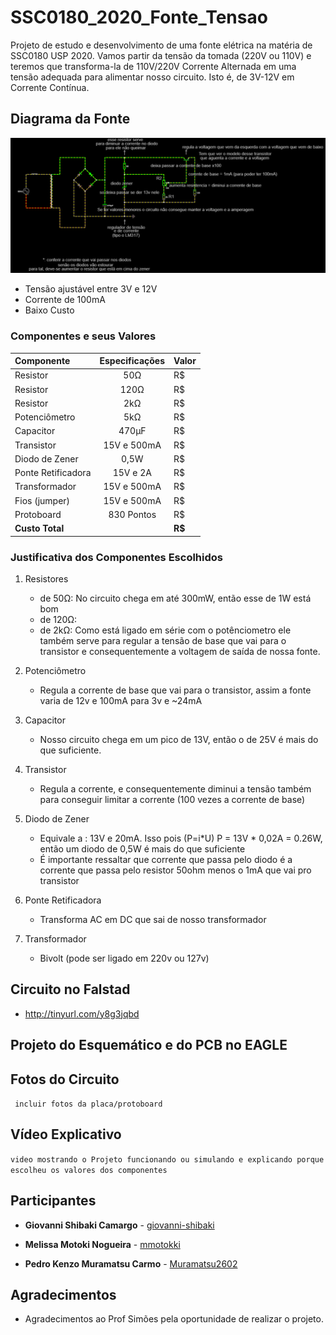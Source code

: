 
# SSC0180_2020_Fonte_Tensao
Projeto de estudo e desenvolvimento de uma fonte elétrica na matéria de SSC0180 USP 2020. Vamos partir da tensão da tomada (220V ou 110V) e teremos que transforma-la de 110V/220V Corrente Alternada em uma tensão adequada para alimentar nosso circuito. Isto é, de 3V-12V em Corrente Contínua.

## Diagrama da Fonte
<img src="images/DiagramaFonte.PNG">

* Tensão ajustável entre 3V e 12V
* Corrente de 100mA
* Baixo Custo

### Componentes e seus Valores
| Componente | Especificações | Valor |
| :---              |     :---:      |          :---  |
| Resistor          | 50Ω                 | R$            |
| Resistor          | 120Ω                 | R$            |
| Resistor          | 2kΩ                 | R$            |
| Potenciômetro     | 5kΩ                 | R$            |
| Capacitor         | 470μF               | R$            |
|Transistor         | 15V  e 500mA        | R$            |
| Diodo de Zener    | 0,5W                | R$            |
| Ponte Retificadora| 15V e 2A            | R$            |
| Transformador     | 15V e 500mA         | R$            |
| Fios (jumper)     | 15V e 500mA         | R$            |
| Protoboard        | 830 Pontos          | R$            |
| **Custo Total**   |                     | **R$**        |          

### Justificativa dos Componentes Escolhidos
1. Resistores
    - de 50Ω: No circuito chega em até 300mW, então esse de 1W está bom
    - de 120Ω: 
    - de 2kΩ: Como está ligado em série com o potênciometro ele também serve para regular a tensão de base que vai para o transistor e consequentemente a voltagem de saída de nossa fonte.
2. Potenciômetro
    - Regula a corrente de base que vai para o transistor, assim a fonte varia de 12v e 100mA para 3v e ~24mA
3. Capacitor
    - Nosso circuito chega em um pico de 13V, então o de 25V é mais do que suficiente.
4. Transistor
    - Regula a corrente, e consequentemente diminui a tensão também para conseguir limitar a corrente (100 vezes a corrente de base)
5.  Diodo de Zener
    - Equivale a : 13V e 20mA. Isso pois (P=i*U) P = 13V * 0,02A = 0.26W, então um diodo de 0,5W é mais do que suficiente
    - É importante ressaltar que corrente que passa pelo diodo é a corrente que passa pelo resistor 50ohm menos o 1mA que vai pro transistor

6. Ponte Retificadora
    - Transforma AC em DC que sai de nosso transformador
7. Transformador
    - Bivolt (pode ser ligado em 220v ou 127v)
<!-- 8. Fios
    - 
9. Protoboard
    - Base de construção de circuitos. Escolhida por praticidade, não necessita soldar para conectar componentes do circuito -->

## Circuito no Falstad
* http://tinyurl.com/y8g3jqbd

## Projeto do Esquemático e do PCB no EAGLE

## Fotos do Circuito
` incluir fotos da placa/protoboard`

## Vídeo Explicativo
`video mostrando o Projeto funcionando ou simulando e explicando porque escolheu os valores dos componentes`

## Participantes

* **Giovanni Shibaki Camargo** - [giovanni-shibaki](https://github.com/giovanni-shibaki)

* **Melissa Motoki Nogueira**  - [mmotokki](https://github.com/mmotokki)

* **Pedro Kenzo Muramatsu Carmo** - [Muramatsu2602](https://github.com/Muramatsu2602)

## Agradecimentos

* Agradecimentos ao Prof Simões pela oportunidade de realizar o projeto.
